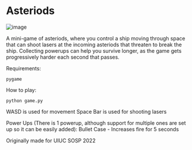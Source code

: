 # Asteriods

![image](https://user-images.githubusercontent.com/33736335/178005552-8a368a0c-f518-465a-b2bf-f09a13bc01a9.png)

A mini-game of asteriods, where you control a ship moving through space that can shoot lasers at the incoming asteriods that threaten to break the ship. Collecting powerups can help you survive longer, as the game gets progressively harder each second that passes.

Requirements:
```
pygame
```

How to play:

```
python game.py
```

WASD is used for movement
Space Bar is used for shooting lasers

Power Ups (There is 1 powerup, although support for multiple ones are set up so it can be easily added):
Bullet Case - Increases fire for 5 seconds


Originally made for UIUC SOSP 2022
